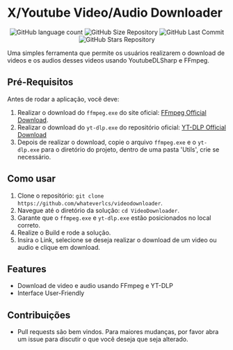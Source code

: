 # X/Youtube Video/Audio Downloader

<p align="center">
  <img alt="GitHub language count" src="https://img.shields.io/github/languages/count/whateverlcs/videodownloader?color=red">
  
  <img alt="GitHub Size Repository" src="https://img.shields.io/github/repo-size/whateverlcs/videodownloader?color=red">
    
  <img alt="GitHub Last Commit" src="https://img.shields.io/github/last-commit/whateverlcs/videodownloader?color=red">
  
  <img alt="GitHub Stars Repository" src="https://img.shields.io/github/stars/whateverlcs/videodownloader?style=social">
</p>


Uma simples ferramenta que permite os usuários realizarem o download de videos e os audios desses videos usando YoutubeDLSharp e FFmpeg.

## Pré-Requisitos

Antes de rodar a aplicação, você deve:

1. Realizar o download do `ffmpeg.exe` do site oficial: [FFmpeg Official Download](https://ffmpeg.org/download.html).
2. Realizar o download do `yt-dlp.exe` do repositório oficial: [YT-DLP Official Download](https://github.com/yt-dlp/yt-dlp/releases/tag/2024.10.22)
3. Depois de realizar o download, copie o arquivo `ffmpeg.exe` e o `yt-dlp.exe` para o diretório do projeto, dentro de uma pasta 'Utils', crie se necessário.

## Como usar

1. Clone o repositório: `git clone https://github.com/whateverlcs/videodownloader`.
2. Navegue até o diretório da solução: `cd VideoDownloader`.
3. Garante que o `ffmpeg.exe` e `yt-dlp.exe` estão posicionados no local correto.
4. Realize o Build e rode a solução.
5. Insira o Link, selecione se deseja realizar o download de um video ou audio e clique em download.

## Features

- Download de video e audio usando FFmpeg e YT-DLP
- Interface User-Friendly

## Contribuições

- Pull requests são bem vindos. Para maiores mudanças, por favor abra um issue para discutir o que você deseja que seja alterado.